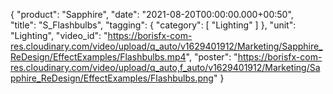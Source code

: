 {
   "product": "Sapphire",
   "date": "2021-08-20T00:00:00.000+00:50",  
   "title": "S_Flashbulbs",
   "tagging": {
   "category": [
      "Lighting"
    ]
   },
   "unit": "Lighting",
   "video_id": "https://borisfx-com-res.cloudinary.com/video/upload/q_auto/v1629401912/Marketing/Sapphire_ReDesign/EffectExamples/Flashbulbs.mp4",
   "poster": "https://borisfx-com-res.cloudinary.com/video/upload/q_auto,f_auto/v1629401912/Marketing/Sapphire_ReDesign/EffectExamples/Flashbulbs.png"
}